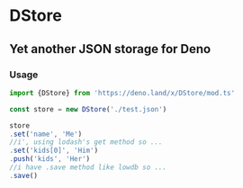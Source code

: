 # DStore
## Yet another JSON storage for Deno

### Usage

```javascript
import {DStore} from 'https://deno.land/x/DStore/mod.ts'

const store = new DStore('./test.json')

store
.set('name', 'Me')
//i', using lodash's get method so ...
.set('kids[0]', 'Him')
.push('kids', 'Her')
//i have .save method like lowdb so ...
.save()
```
